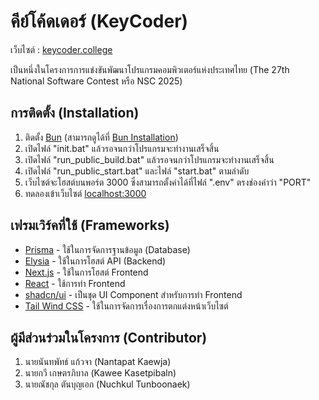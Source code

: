 # คีย์โค้ดเดอร์ (KeyCoder)

เว็บไซต์ : [keycoder.college](https://keycoder.college)

เป็นหนึ่งในโครงการการแข่งขันพัฒนาโปรแกรมคอมพิวเตอร์แห่งประเทศไทย (The 27th National Software Contest หรือ NSC 2025)

## การติดตั้ง (Installation)

1. ติดตั้ง [Bun](https://bun.com) (สามารถดูได้ที่ [Bun Installation](https://bun.com/docs/installation))
2. เปิดไฟล์ "init.bat" แล้วรอจนกว่าโปรแกรมจะทำงานเสร็จสิ้น
2. เปิดไฟล์ "run_public_build.bat" แล้วรอจนกว่าโปรแกรมจะทำงานเสร็จสิ้น
3. เปิดไฟล์ "run_public_start.bat" และไฟล์ "start.bat" ตามลำดับ
4. เว็บไซต์จะโฮสต์บนพอร์ต 3000 ซึ่งสามารถตั้งค่าได้ที่ไฟล์ ".env" ตรงช่องคำว่า "PORT"
5. ทดลองเข้าเว็บไซต์ [localhost:3000](http://localhost:3000)

## เฟรมเวิร์คที่ใช้ (Frameworks)

- [Prisma](https://www.prisma.io/) - ใช้ในการจัดการฐานข้อมูล (Database)
- [Elysia](https://elysiajs.com/) - ใช้ในการโฮสต์ API (Backend)
- [Next.js](https://nextjs.org/) - ใช้ในการโฮสต์ Frontend
- [React](https://react.dev/) - ใช้การทำ Frontend
- [shadcn/ui](https://ui.shadcn.com/) - เป็นชุด UI Component สำหรับการทำ Frontend
- [Tail Wind CSS](https://tailwindcss.com/) - ใช้ในการจัดการเรื่องการตกแต่งหน้าเว็บไซต์

## ผู้มีส่วนร่วมในโครงการ (Contributor)

1. นายนันทพัทธ์ แก้วจา (Nantapat Kaewja)
2. นายกวี เกษตรภิบาล (Kawee Kasetpibaln)
3. นายณัชกุล ตันบุญเอก (Nuchkul Tunboonaek)
